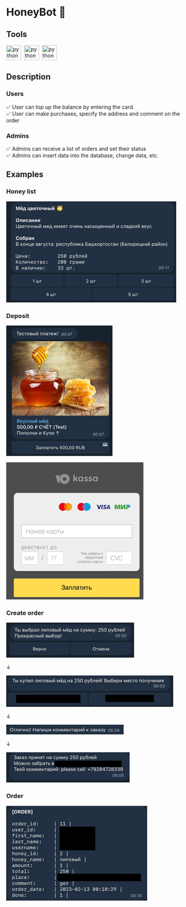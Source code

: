 # HoneyBot 🍯

## Tools
<img src="https://cdn.jsdelivr.net/gh/devicons/devicon/icons/python/python-original.svg" title="python" width="40" height="40"/>&nbsp;
<img src="https://cdn.jsdelivr.net/gh/devicons/devicon/icons/docker/docker-original-wordmark.svg" title="python" width="40" height="40"/>&nbsp;
<img src="https://cdn.jsdelivr.net/gh/devicons/devicon/icons/postgresql/postgresql-original.svg" title="python" width="40" height="40"/>&nbsp;
## Description

### Users
✅ User can top up the balance by entering the card.  
✅ User can make purchases, specify the address and comment on the order

### Admins
✅ Admins can receive a list of orders and set their status  
✅ Admins can insert data into the database, change data, etc.

## Examples

### Honey list
![no_img.png](images/honey_list.png)

### Deposit
![no_img.png](images/test_pay.png)

![no_img.png](images/test_pay_card.png)

### Create order
![no_img.png](images/choise_confirm.png)

↓  

![no_img.png](images/place.png)

↓  

![no_img.png](images/comment.png)

↓  

![no_img.png](images/order_inf.png)

### Order
![no_img.png](images/order.png)
